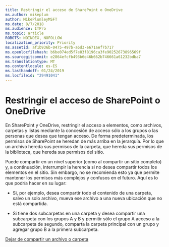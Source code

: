 ```yaml
---
title: Restringir el acceso de SharePoint o OneDrive
ms.author: mikeplum
author: MikePlumleyMSFT
ms.date: 8/7/2018
ms.audience: ITPro
ms.topic: article
ROBOTS: NOINDEX, NOFOLLOW
localization_priority: Priority
ms.assetid: af1b936b-0475-497b-a6d3-e671aef7b717
ms.openlocfilehash: b6be074ed5f7e83f8196ca3fe90252673896569f
ms.sourcegitcommit: e2864efcfb493b6e46b662b746661a61232bdba7
ms.translationtype: MT
ms.contentlocale: es-ES
ms.lasthandoff: 01/24/2019
ms.locfileid: "29491041"
---
```

# <a name="restrict-access-in-sharepoint-or-onedrive"></a>Restringir el acceso de SharePoint o OneDrive

En SharePoint y OneDrive, restringir el acceso a elementos, como archivos, carpetas y listas mediante la concesión de acceso sólo a los grupos o las personas que desea que tengan acceso. De forma predeterminada, los permisos de SharePoint se heredan de más arriba en la jerarquía. Por lo que un archivo hereda sus permisos de la carpeta, que hereda sus permisos de la biblioteca, que hereda sus permisos del sitio.
  
Puede compartir en un nivel superior (como al compartir un sitio completo) y, a continuación, interrumpir la herencia si no desea compartir todos los elementos en el sitio. Sin embargo, no se recomienda esto ya que permite mantener los permisos más complejos y confusos en el futuro. Aquí es lo que podría hacer en su lugar:
  
- Si, por ejemplo, desea compartir todo el contenido de una carpeta, salvo un solo archivo, mueva ese archivo a una nueva ubicación que no está compartida.
    
- Si tiene dos subcarpetas en una carpeta y desea compartir una subcarpeta con los grupos A y B y permitir sólo el grupo A acceso a la subcarpeta de segundo, comparta la carpeta principal con un grupo y agregar grupo B a la primera subcarpeta.
    
[Dejar de compartir un archivo o carpeta](https://go.microsoft.com/fwlink/?linkid=2008861)
  

